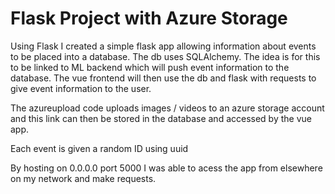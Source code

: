 # Flask Project with Azure Storage

Using Flask I created a simple flask app allowing information about events to be placed into a database. The db uses SQLAlchemy. The idea is for this to be linked to ML backend which will push event information to the database. The vue frontend will then use the db and flask with requests to give event information to the user. 

The azureupload code uploads images / videos to an azure storage account and this link can then be stored in the database and accessed by the vue app.

Each event is given a random ID using uuid

By hosting on 0.0.0.0 port 5000 I was able to acess the app from elsewhere on my network and make requests.


